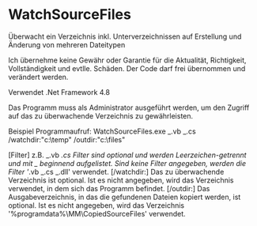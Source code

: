# WatchSourceFiles

Überwacht ein Verzeichnis inkl. Unterverzeichnissen auf Erstellung und Änderung von mehreren Dateitypen

Ich übernehme keine Gewähr oder Garantie für die Aktualität, Richtigkeit, Vollständigkeit und evtlle. Schäden.
Der Code darf frei übernommen und verändert werden.

Verwendet .Net Framework 4.8

Das Programm muss als Administrator ausgeführt werden,
um den Zugriff auf das zu überwachende Verzeichnis zu gewährleisten.

Beispiel Programmaufruf:
WatchSourceFiles.exe _.vb _.cs /watchdir:"c:\temp" /outdir:"c:\files"

[Filter] z.B. _.vb _.cs
Filter sind optional und werden Leerzeichen-getrennt und mit _ beginnend aufgelistet.
Sind keine Filter angegeben, werden die Filter '_.vb _.cs _.dll' verwendet.
[/watchdir:<Verzeichnis>]
Das zu überwachende Verzeichnis ist optional.
Ist es nicht angegeben, wird das Verzeichnis verwendet, in dem sich das Programm befindet.
[/outdir:<Verzeichnis>]
Das Ausgabeverzeichnis, in das die gefundenen Dateien kopiert werden, ist optional.
Ist es nicht angegeben, wird das Verzeichnis '%programdata%\MM\CopiedSourceFiles' verwendet.
